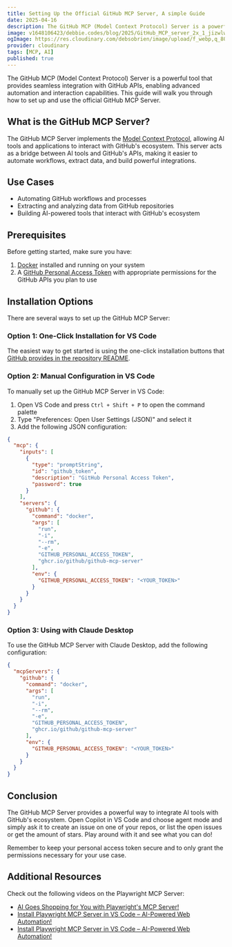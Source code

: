 ```yaml
---
title: Setting Up the Official GitHub MCP Server, A simple Guide
date: 2025-04-16
description: The GitHub MCP (Model Context Protocol) Server is a powerful tool that provides seamless integration with GitHub APIs, enabling advanced automation and interaction capabilities. This guide will walk you through how to set up and use the official GitHub MCP Server.
image: v1648106423/debbie.codes/blog/2025/GitHub_MCP_server_2x_1_jizwlw
ogImage: https://res.cloudinary.com/debsobrien/image/upload/f_webp,q_80,c_fit,w_480/v1648106423/debbie.codes/blog/2025/GitHub_MCP_server_2x_1_jizwlw
provider: cloudinary
tags: [MCP, AI]
published: true
---
```


The GitHub MCP (Model Context Protocol) Server is a powerful tool that provides seamless integration with GitHub APIs, enabling advanced automation and interaction capabilities. This guide will walk you through how to set up and use the official GitHub MCP Server.

## What is the GitHub MCP Server?

The GitHub MCP Server implements the [Model Context Protocol](https://modelcontextprotocol.io/introduction), allowing AI tools and applications to interact with GitHub's ecosystem. This server acts as a bridge between AI tools and GitHub's APIs, making it easier to automate workflows, extract data, and build powerful integrations.

## Use Cases

- Automating GitHub workflows and processes
- Extracting and analyzing data from GitHub repositories
- Building AI-powered tools that interact with GitHub's ecosystem

## Prerequisites

Before getting started, make sure you have:

1. [Docker](https://www.docker.com/) installed and running on your system
2. A [GitHub Personal Access Token](https://github.com/settings/personal-access-tokens/new) with appropriate permissions for the GitHub APIs you plan to use

## Installation Options

There are several ways to set up the GitHub MCP Server:

### Option 1: One-Click Installation for VS Code

The easiest way to get started is using the one-click installation buttons that [GitHub provides in the repository README](https://github.com/github/github-mcp-server).

### Option 2: Manual Configuration in VS Code

To manually set up the GitHub MCP Server in VS Code:

1. Open VS Code and press `Ctrl + Shift + P` to open the command palette
2. Type "Preferences: Open User Settings (JSON)" and select it
3. Add the following JSON configuration:

```json
{
  "mcp": {
    "inputs": [
      {
        "type": "promptString",
        "id": "github_token",
        "description": "GitHub Personal Access Token",
        "password": true
      }
    ],
    "servers": {
      "github": {
        "command": "docker",
        "args": [
          "run",
          "-i",
          "--rm",
          "-e",
          "GITHUB_PERSONAL_ACCESS_TOKEN",
          "ghcr.io/github/github-mcp-server"
        ],
        "env": {
          "GITHUB_PERSONAL_ACCESS_TOKEN": "<YOUR_TOKEN>"
        }
      }
    }
  }
}
```

### Option 3: Using with Claude Desktop

To use the GitHub MCP Server with Claude Desktop, add the following configuration:

```json
{
  "mcpServers": {
    "github": {
      "command": "docker",
      "args": [
        "run",
        "-i",
        "--rm",
        "-e",
        "GITHUB_PERSONAL_ACCESS_TOKEN",
        "ghcr.io/github/github-mcp-server"
      ],
      "env": {
        "GITHUB_PERSONAL_ACCESS_TOKEN": "<YOUR_TOKEN>"
      }
    }
  }
}
```

## Conclusion

The GitHub MCP Server provides a powerful way to integrate AI tools with GitHub's ecosystem. Open Copilot in VS Code and choose agent mode and simply ask it to create an issue on one of your repos, or list the open issues or get the amount of stars. Play around with it and see what you can do!


Remember to keep your personal access token secure and to only grant the permissions necessary for your use case.

## Additional Resources

Check out the following videos on the Playwright MCP Server:

- [AI Goes Shopping for You with Playwright's MCP Server!](https://youtu.be/r3PzUlbfMXA?si=5g2luSzvTyppcOR2)
- [Install Playwright MCP Server in VS Code – AI-Powered Web Automation!](https://youtu.be/cifdyJkKs04?si=BcXNHQe-tRIfxdaF)
- [Install Playwright MCP Server in VS Code – AI-Powered Web Automation!](https://youtu.be/cifdyJkKs04?si=CfMk5y2hY3MFlfL6)
